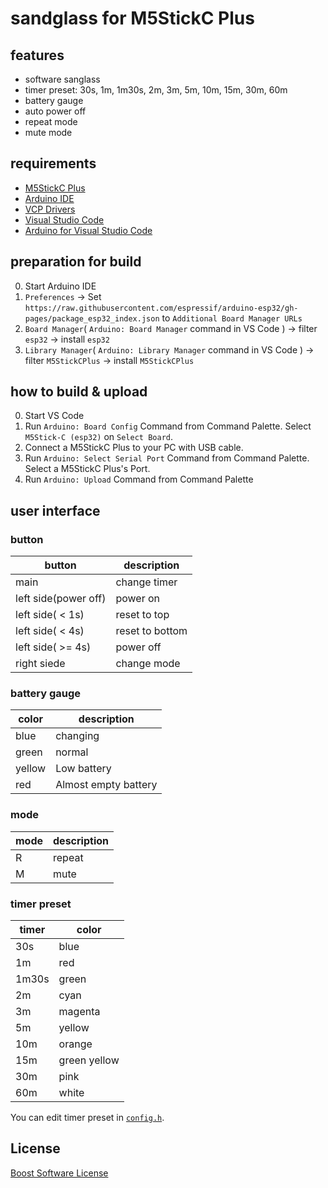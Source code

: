 # sandglass for M5StickC Plus

## features

- software sanglass
- timer preset: 30s, 1m, 1m30s, 2m, 3m, 5m, 10m, 15m, 30m, 60m
- battery gauge
- auto power off
- repeat mode
- mute mode

## requirements

- [M5StickC Plus](https://docs.m5stack.com/en/core/m5stickc_plus)
- [Arduino IDE](https://www.arduino.cc/en/software)
- [VCP Drivers](https://ftdichip.com/drivers/vcp-drivers/)
- [Visual Studio Code](https://code.visualstudio.com/)
- [Arduino for Visual Studio Code](https://marketplace.visualstudio.com/items?itemName=vsciot-vscode.vscode-arduino)

## preparation for build

0. Start Arduino IDE
1. `Preferences` -> Set `https://raw.githubusercontent.com/espressif/arduino-esp32/gh-pages/package_esp32_index.json` to `Additional Board Manager URLs`
2. `Board Manager`( `Arduino: Board Manager` command in VS Code ) -> filter `esp32` -> install `esp32`
3. `Library Manager`( `Arduino: Library Manager` command in VS Code ) -> filter `M5StickCPlus` -> install `M5StickCPlus`

## how to build & upload

0. Start VS Code
1. Run `Arduino: Board Config` Command from Command Palette. Select `M5Stick-C (esp32)` on `Select Board`.
2. Connect a M5StickC Plus to your PC with USB cable.
3. Run `Arduino: Select Serial Port` Command from Command Palette. Select a M5StickC Plus's Port.
4. Run `Arduino: Upload` Command from Command Palette

## user interface

### button

|button|description|
|---|---|
|main|change timer|
|left side(power off)|power on|
|left side( < 1s)|reset to top|
|left side( < 4s)|reset to bottom|
|left side( >= 4s)|power off|
|right siede|change mode|

### battery gauge

|color|description|
|---|---|
|blue|changing|
|green|normal|
|yellow|Low battery|
|red|Almost empty battery|

### mode

|mode|description|
|---|---|
|R|repeat|
|M|mute|

### timer preset

|timer|color|
|---|---|
|30s|blue|
|1m|red|
|1m30s|green|
|2m|cyan|
|3m|magenta|
|5m|yellow|
|10m|orange|
|15m|green yellow|
|30m|pink|
|60m|white|

You can edit timer preset in [`config.h`](./config.h).

## License

[Boost Software License](./LICENSE_1_0.txt)
